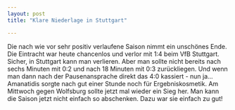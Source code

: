 ```yaml
---
layout: post
title: "Klare Niederlage in Stuttgart"

---
```


Die nach wie vor sehr positiv verlaufene Saison nimmt ein unschönes Ende. Die Eintracht war heute chancenlos und verlor mit 1:4 beim VfB Stuttgart. Sicher, in Stuttgart kann man verlieren. Aber man sollte nicht bereits nach sechs Minuten mit 0:2 und nach 18 Minuten mit 0:3 zurückliegen. Und wenn man dann nach der Pausenansprache direkt das 4:0 kassiert - nun ja... Amanatidis sorgte nach gut einer Stunde noch für Ergebniskosmetik. Am Mittwoch gegen Wolfsburg sollte jetzt mal wieder ein Sieg her. Man kann die Saison jetzt nicht einfach so abschenken. Dazu war sie einfach zu gut!


